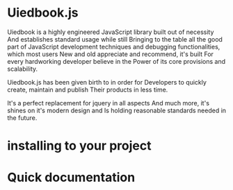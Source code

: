 # Uiedbook.js

Uiedbook is a highly engineered 
JavaScript library built out of necessity 
And establishes standard usage while still
Bringing to the table all the good part of 
JavaScript development techniques and 
debugging functionalities, which most users
New and old appreciate and recommend, it's built 
For every hardworking developer believe in the 
Power of its core provisions and scalability. 



Uiedbook.js has been given birth to in order for 
Developers to quickly create, maintain and publish 
Their products in less time. 

It's a perfect replacement for jquery in all aspects 
And much more, it's shines on it's modern design and 
Is holding reasonable standards needed in the future. 

# installing to your project




# Quick documentation 
